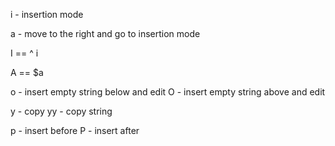 i - insertion mode

a - move to the right and go to insertion mode

I == ^ i

A == $a

o - insert empty string below and edit 
O - insert empty string above and edit

y <number> <step> - copy
yy - copy string

p - insert before
P - insert after

